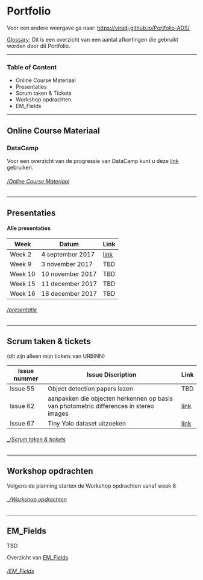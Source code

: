 # Portfolio 

Voor een andere weergave ga naar: https://viradj.github.io/Portfolio-ADS/

[Glossary](https://drive.google.com/open?id=1T6SjqoIwcnKSawCsKNcVKFhOjxyqTFTCHt-RJHc6fOY): Dit is een overzicht van een aantal afkortingen die gebruikt worden door dit Portfolio.

-------------------------------

### Table of Content

- Online Course Materiaal
- Presentaties
- Scrum taken & Tickets
- Workshop opdrachten
- EM_Fields

--------------------------------------------------------------------



## Online Course Materiaal

### DataCamp
Voor een overzicht van de progressie van DataCamp kunt u deze [link](https://github.com/Viradj/Portfolio/blob/master/Online%20Course%20Materiaal/DataCamp.md) gebruiken. 


###### [_/Online Course Materiaal_](/Online%20Course%20Materiaal)

---------------------------------------------------------------------





## Presentaties

#### Alle presentaties

| Week | Datum | Link |
|------|-------|------|
|Week 2|4 september 2017| [link](/Presentatie/Sprint%201%20%5Bweek%202%5D%20(powerpoint%202)%20-%20EM_Fields.pdf) |
|Week 9|3 november 2017| TBD|
|Week 10|10 november 2017| TBD|
|Week 15|11 december 2017| TBD|
|Week 16|18 december 2017| TBD|



###### [_/presentatie_](/Presentatie)

-----------------------------------------------------------------------------------


## Scrum taken & tickets
(dit zijn alleen mijn tickets van URBINN) 



| Issue nummer | Issue Discription | Link |
| -------------|--------------|------|
| Issue 55 | Object detection papers lezen | TBD |
| Issue 62     | aanpakken die objecten herkennen op basis van photometric differences in stereo images  |[link](/Scrum%20taken%20%26%20Tickets/Issue%2062%20-%20aanpakken%20die%20objecten%20herkennen%20op%20basis%20van%20photometric%20differences%20in%20stereo%20images/Issue%2062%20-%20photometric%20differen.pdf)      |
| Issue 67     | Tiny Yolo dataset uitzoeken  |[link](/Scrum%20taken%20%26%20Tickets/Issue%2067%20-%20Tiny%20Yolo%20dataset%20uitzoeken/Issue%2067%20-%20Tiny%20YOLO%20datasets%20.pdf)      |



###### [_/Scrum taken & tickets](/Scrum%20taken%20%26%20Tickets)

------------------------------------------------------------------------------------------

## Workshop opdrachten

Volgens de planning starten de Workshop opdrachten vanaf week 8



###### [_/Workshop opdrachten](/Workshop%20opdrachten)
---------------------------------------------------------------------------------------------


## EM_Fields

TBD

Overzicht van [EM_Fields](https://github.com/Viradj/Portfolio-ADS/blob/master/EM-Fields/README.md) 

###### [_/EM_Fields_](EM-Fields)






